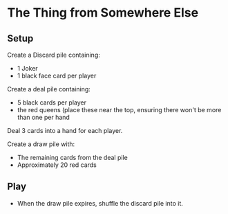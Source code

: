 # The Thing from Somewhere Else

## Setup

Create a Discard pile containing:

- 1 Joker
- 1 black face card per player

Create a deal pile containing:

- 5 black cards per player
- the red queens (place these near the top, ensuring there won't be more than one per hand

Deal 3 cards into a hand for each player.

Create a draw pile with:

- The remaining cards from the deal pile
- Approximately 20 red cards

## Play

- When the draw pile expires, shuffle the discard pile into it.